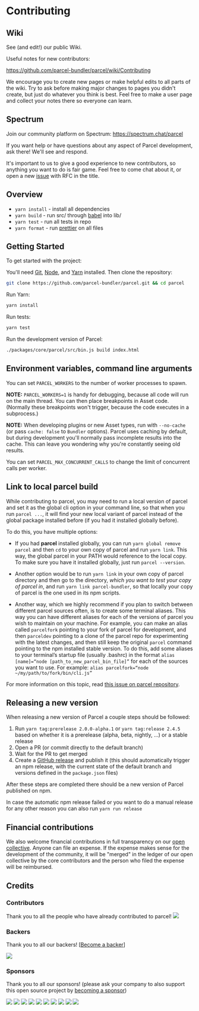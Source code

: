 # Contributing

## Wiki

See (and edit!) our public Wiki.

Useful notes for new contributors:

https://github.com/parcel-bundler/parcel/wiki/Contributing

We encourage you to create new pages or make helpful edits to all parts of the wiki. Try to ask before making major changes to pages you didn't create, but just do whatever you think is best. Feel free to make a user page and collect your notes there so everyone can learn.

## Spectrum

Join our community platform on Spectrum: https://spectrum.chat/parcel

If you want help or have questions about any aspect of Parcel development, ask there! We'll see and respond.

It's important to us to give a good experience to new contributors, so anything you want to do is fair game. Feel free to come chat about it, or open a new [issue](https://github.com/parcel-bundler/parcel/issues/new) with RFC in the title.

## Overview

- `yarn install` - install all dependencies
- `yarn build` - run src/ through [babel] into lib/
- `yarn test` - run all tests in repo
- `yarn format` - run [prettier] on all files

## Getting Started

To get started with the project:

You'll need [Git], [Node], and [Yarn] installed. Then clone the repository:

```sh
git clone https://github.com/parcel-bundler/parcel.git && cd parcel
```

Run Yarn:

```sh
yarn install
```

Run tests:

```sh
yarn test
```

Run the development version of Parcel:

```sh
./packages/core/parcel/src/bin.js build index.html
```

[babel]: http://babeljs.io/
[prettier]: https://prettier.io/
[git]: https://git-scm.com/
[node]: https://nodejs.org/
[yarn]: https://yarnpkg.com/

## Environment variables, command line arguments

You can set `PARCEL_WORKERS` to the number of worker processes to spawn.

**NOTE:** `PARCEL_WORKERS=1` is handy for debugging, because all code will run on the main thread. You can then place breakpoints in Asset code. (Normally these breakpoints won't trigger, because the code executes in a subprocess.)

**NOTE:** When developing plugins or new Asset types, run with `--no-cache` (or pass `cache: false` to `Bundler` options). Parcel uses caching by default, but during development you'll normally pass incomplete results into the cache. This can leave you wondering why you're constantly seeing old results.

You can set `PARCEL_MAX_CONCURRENT_CALLS` to change the limit of concurrent calls per worker.

## Link to local parcel build

While contributing to parcel, you may need to run a local version of parcel and set it as the global cli option in your command line, so that when you run `parcel ...`, it will find your new local variant of parcel instead of the global package installed before (if you had it installed globally before).

To do this, you have multiple options:

- If you had **parcel** installed globally, you can run `yarn global remove parcel` and then `cd` to your own copy of parcel and run `yarn link`. This way, the global parcel in your PATH would reference to the local copy. To make sure you have it installed globally, just run `parcel --version`.

- Another option would be to run `yarn link` in your own copy of parcel directory and then go to the directory, _which you want to test your copy of parcel in_, and run `yarn link parcel-bundler`, so that locally your copy of parcel is the one used in its npm scripts.

- Another way, which we highly recommend if you plan to switch between different parcel sources often, is to create some terminal aliases. This way you can have different aliases for each of the versions of parcel you wish to maintain on your machine. For example, you can make an alias called `parcelfork` pointing to your fork of parcel for development, and then `parceldev` pointing to a clone of the parcel repo for experimenting with the latest changes, and then still keep the original `parcel` command pointing to the npm installed stable version. To do this, add some aliases to your terminal’s startup file (usually .bashrc) in the format `alias [name]=“node [path_to_new_parcel_bin_file]”` for each of the sources you want to use. For example: `alias parcelfork=“node ~/my/path/to/fork/bin/cli.js”`

For more information on this topic, read [this issue on parcel repository](https://github.com/parcel-bundler/parcel/issues/182).

## Releasing a new version

When releasing a new version of Parcel a couple steps should be followed:

1. Run `yarn tag:prerelease 2.0.0-alpha.1` or `yarn tag:release 2.4.5` based on whether it is a prerelease (alpha, beta, nightly, ...) or a stable release
2. Open a PR (or commit directly to the default branch)
3. Wait for the PR to get merged
4. Create a [GitHub release](https://github.com/parcel-bundler/parcel/releases) and publish it (this should automatically trigger an npm release, with the current state of the default branch and versions defined in the `package.json` files)

After these steps are completed there should be a new version of Parcel published on npm.

In case the automatic npm release failed or you want to do a manual release for any other reason you can also run `yarn run release`

## Financial contributions

We also welcome financial contributions in full transparency on our [open collective](https://opencollective.com/parcel).
Anyone can file an expense. If the expense makes sense for the development of the community, it will be "merged" in the ledger of our open collective by the core contributors and the person who filed the expense will be reimbursed.

## Credits

### Contributors

Thank you to all the people who have already contributed to parcel!
<a href="https://github.com/parcel-bundler/parcel/graphs/contributors"><img src="https://opencollective.com/parcel/contributors.svg?width=890" /></a>

### Backers

Thank you to all our backers! [[Become a backer](https://opencollective.com/parcel#backer)]

<a href="https://opencollective.com/parcel#backers" target="_blank"><img src="https://opencollective.com/parcel/backers.svg?width=890"></a>

### Sponsors

Thank you to all our sponsors! (please ask your company to also support this open source project by [becoming a sponsor](https://opencollective.com/parcel#sponsor))

<a href="https://opencollective.com/parcel/sponsor/0/website" target="_blank"><img src="https://opencollective.com/parcel/sponsor/0/avatar.svg"></a>
<a href="https://opencollective.com/parcel/sponsor/1/website" target="_blank"><img src="https://opencollective.com/parcel/sponsor/1/avatar.svg"></a>
<a href="https://opencollective.com/parcel/sponsor/2/website" target="_blank"><img src="https://opencollective.com/parcel/sponsor/2/avatar.svg"></a>
<a href="https://opencollective.com/parcel/sponsor/3/website" target="_blank"><img src="https://opencollective.com/parcel/sponsor/3/avatar.svg"></a>
<a href="https://opencollective.com/parcel/sponsor/4/website" target="_blank"><img src="https://opencollective.com/parcel/sponsor/4/avatar.svg"></a>
<a href="https://opencollective.com/parcel/sponsor/5/website" target="_blank"><img src="https://opencollective.com/parcel/sponsor/5/avatar.svg"></a>
<a href="https://opencollective.com/parcel/sponsor/6/website" target="_blank"><img src="https://opencollective.com/parcel/sponsor/6/avatar.svg"></a>
<a href="https://opencollective.com/parcel/sponsor/7/website" target="_blank"><img src="https://opencollective.com/parcel/sponsor/7/avatar.svg"></a>
<a href="https://opencollective.com/parcel/sponsor/8/website" target="_blank"><img src="https://opencollective.com/parcel/sponsor/8/avatar.svg"></a>
<a href="https://opencollective.com/parcel/sponsor/9/website" target="_blank"><img src="https://opencollective.com/parcel/sponsor/9/avatar.svg"></a>
